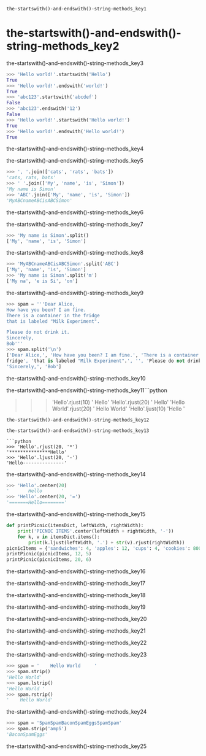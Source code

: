 ```ngMeta
the-startswith()-and-endswith()-string-methods_key1
```
# the-startswith()-and-endswith()-string-methods_key2
the-startswith()-and-endswith()-string-methods_key3

```python
>>> 'Hello world!'.startswith('Hello')
True
>>> 'Hello world!'.endswith('world!')
True
>>> 'abc123'.startswith('abcdef')
False
>>> 'abc123'.endswith('12')
False
>>> 'Hello world!'.startswith('Hello world!')
True
>>> 'Hello world!'.endswith('Hello world!')
True
```
the-startswith()-and-endswith()-string-methods_key4

the-startswith()-and-endswith()-string-methods_key5

```python
>>> ', '.join(['cats', 'rats', 'bats'])
'cats, rats, bats'
>>> ' '.join(['My', 'name', 'is', 'Simon'])
'My name is Simon'
>>> 'ABC'.join(['My', 'name', 'is', 'Simon'])
'MyABCnameABCisABCSimon'
```
the-startswith()-and-endswith()-string-methods_key6

the-startswith()-and-endswith()-string-methods_key7

```python
>>> 'My name is Simon'.split()
['My', 'name', 'is', 'Simon']
```
the-startswith()-and-endswith()-string-methods_key8

```python
>>> 'MyABCnameABCisABCSimon'.split('ABC')
['My', 'name', 'is', 'Simon']
>>> 'My name is Simon'.split('m')
['My na', 'e is Si', 'on']
```
the-startswith()-and-endswith()-string-methods_key9

```python
>>> spam = '''Dear Alice,
How have you been? I am fine.
There is a container in the fridge
that is labeled "Milk Experiment".

Please do not drink it.
Sincerely,
Bob'''
>>> spam.split('\n')
['Dear Alice,', 'How have you been? I am fine.', 'There is a container in the'
fridge', 'that is labeled "Milk Experiment".', '', 'Please do not drink it.','
'Sincerely,', 'Bob']
```
the-startswith()-and-endswith()-string-methods_key10

the-startswith()-and-endswith()-string-methods_key11```python
>>> 'Hello'.rjust(10)
'     Hello'
>>> 'Hello'.rjust(20)
'               Hello'
>>> 'Hello World'.rjust(20)
'         Hello World'
>>> 'Hello'.ljust(10)
'Hello     '
```
the-startswith()-and-endswith()-string-methods_key12

the-startswith()-and-endswith()-string-methods_key13

```python
>>> 'Hello'.rjust(20, '*')
'***************Hello'
>>> 'Hello'.ljust(20, '-')
'Hello---------------'
```
the-startswith()-and-endswith()-string-methods_key14

```python
>>> 'Hello'.center(20)
'       Hello       '
>>> 'Hello'.center(20, '=')
'=======Hello========'
```
the-startswith()-and-endswith()-string-methods_key15

```python
def printPicnic(itemsDict, leftWidth, rightWidth):
    print('PICNIC ITEMS'.center(leftWidth + rightWidth, '-'))
    for k, v in itemsDict.items():
        print(k.ljust(leftWidth, '.') + str(v).rjust(rightWidth))
picnicItems = {'sandwiches': 4, 'apples': 12, 'cups': 4, 'cookies': 8000}
printPicnic(picnicItems, 12, 5)
printPicnic(picnicItems, 20, 6)
```
the-startswith()-and-endswith()-string-methods_key16

the-startswith()-and-endswith()-string-methods_key17

the-startswith()-and-endswith()-string-methods_key18

the-startswith()-and-endswith()-string-methods_key19

the-startswith()-and-endswith()-string-methods_key20

the-startswith()-and-endswith()-string-methods_key21


the-startswith()-and-endswith()-string-methods_key22

the-startswith()-and-endswith()-string-methods_key23

```python
>>> spam = '    Hello World     '
>>> spam.strip()
'Hello World'
>>> spam.lstrip()
'Hello World '
>>> spam.rstrip()
'    Hello World'
```
the-startswith()-and-endswith()-string-methods_key24

```python
>>> spam = 'SpamSpamBaconSpamEggsSpamSpam'
>>> spam.strip('ampS')
'BaconSpamEggs'
```
the-startswith()-and-endswith()-string-methods_key25